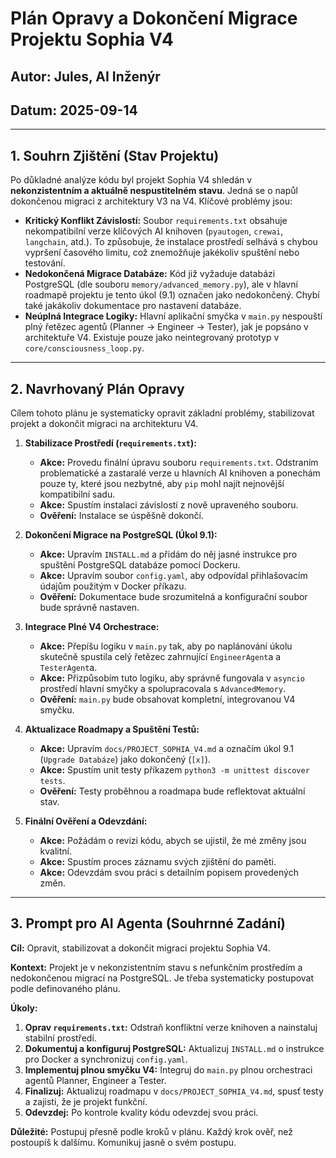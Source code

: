 # Plán Opravy a Dokončení Migrace Projektu Sophia V4

## Autor: Jules, AI Inženýr
## Datum: 2025-09-14

---

## 1. Souhrn Zjištění (Stav Projektu)

Po důkladné analýze kódu byl projekt Sophia V4 shledán v **nekonzistentním a aktuálně nespustitelném stavu**. Jedná se o napůl dokončenou migraci z architektury V3 na V4. Klíčové problémy jsou:

-   **Kritický Konflikt Závislostí:** Soubor `requirements.txt` obsahuje nekompatibilní verze klíčových AI knihoven (`pyautogen`, `crewai`, `langchain`, atd.). To způsobuje, že instalace prostředí selhává s chybou vypršení časového limitu, což znemožňuje jakékoliv spuštění nebo testování.
-   **Nedokončená Migrace Databáze:** Kód již vyžaduje databázi PostgreSQL (dle souboru `memory/advanced_memory.py`), ale v hlavní roadmapě projektu je tento úkol (9.1) označen jako nedokončený. Chybí také jakákoliv dokumentace pro nastavení databáze.
-   **Neúplná Integrace Logiky:** Hlavní aplikační smyčka v `main.py` nespouští plný řetězec agentů (Planner -> Engineer -> Tester), jak je popsáno v architektuře V4. Existuje pouze jako neintegrovaný prototyp v `core/consciousness_loop.py`.

---

## 2. Navrhovaný Plán Opravy

Cílem tohoto plánu je systematicky opravit základní problémy, stabilizovat projekt a dokončit migraci na architekturu V4.

1.  **Stabilizace Prostředí (`requirements.txt`):**
    -   **Akce:** Provedu finální úpravu souboru `requirements.txt`. Odstraním problematické a zastaralé verze u hlavních AI knihoven a ponechám pouze ty, které jsou nezbytné, aby `pip` mohl najít nejnovější kompatibilní sadu.
    -   **Akce:** Spustím instalaci závislostí z nově upraveného souboru.
    -   **Ověření:** Instalace se úspěšně dokončí.

2.  **Dokončení Migrace na PostgreSQL (Úkol 9.1):**
    -   **Akce:** Upravím `INSTALL.md` a přidám do něj jasné instrukce pro spuštění PostgreSQL databáze pomocí Dockeru.
    -   **Akce:** Upravím soubor `config.yaml`, aby odpovídal přihlašovacím údajům použitým v Docker příkazu.
    -   **Ověření:** Dokumentace bude srozumitelná a konfigurační soubor bude správně nastaven.

3.  **Integrace Plné V4 Orchestrace:**
    -   **Akce:** Přepíšu logiku v `main.py` tak, aby po naplánování úkolu skutečně spustila celý řetězec zahrnující `EngineerAgent`a a `TesterAgent`a.
    -   **Akce:** Přizpůsobím tuto logiku, aby správně fungovala v `asyncio` prostředí hlavní smyčky a spolupracovala s `AdvancedMemory`.
    -   **Ověření:** `main.py` bude obsahovat kompletní, integrovanou V4 smyčku.

4.  **Aktualizace Roadmapy a Spuštění Testů:**
    -   **Akce:** Upravím `docs/PROJECT_SOPHIA_V4.md` a označím úkol 9.1 (`Upgrade Databáze`) jako dokončený (`[x]`).
    -   **Akce:** Spustím unit testy příkazem `python3 -m unittest discover tests`.
    -   **Ověření:** Testy proběhnou a roadmapa bude reflektovat aktuální stav.

5.  **Finální Ověření a Odevzdání:**
    -   **Akce:** Požádám o revizi kódu, abych se ujistil, že mé změny jsou kvalitní.
    -   **Akce:** Spustím proces záznamu svých zjištění do paměti.
    -   **Akce:** Odevzdám svou práci s detailním popisem provedených změn.

---

## 3. Prompt pro AI Agenta (Souhrnné Zadání)

**Cíl:** Opravit, stabilizovat a dokončit migraci projektu Sophia V4.

**Kontext:** Projekt je v nekonzistentním stavu s nefunkčním prostředím a nedokončenou migrací na PostgreSQL. Je třeba systematicky postupovat podle definovaného plánu.

**Úkoly:**
1.  **Oprav `requirements.txt`:** Odstraň konfliktní verze knihoven a nainstaluj stabilní prostředí.
2.  **Dokumentuj a konfiguruj PostgreSQL:** Aktualizuj `INSTALL.md` o instrukce pro Docker a synchronizuj `config.yaml`.
3.  **Implementuj plnou smyčku V4:** Integruj do `main.py` plnou orchestraci agentů Planner, Engineer a Tester.
4.  **Finalizuj:** Aktualizuj roadmapu v `docs/PROJECT_SOPHIA_V4.md`, spusť testy a zajisti, že je projekt funkční.
5.  **Odevzdej:** Po kontrole kvality kódu odevzdej svou práci.

**Důležité:** Postupuj přesně podle kroků v plánu. Každý krok ověř, než postoupíš k dalšímu. Komunikuj jasně o svém postupu.
